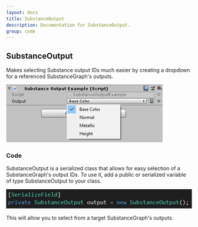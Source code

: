```yaml
---
layout: docs
title: SubstanceOutput
description: Documentation for SubstanceOutput.
group: code
---
```


SubstanceOutput
----------------------------

Makes selecting Substance output IDs much easier by creating a dropdown for a referenced SubstanceGraph's outputs.

![Inspector](../images/code/SubOutput01.png)

### Code
SubstanceOutput is a serialized class that allows for easy selection of a SubstanceGraph's output IDs. To use it, add a public or serialized variable of type SubstanceOutput to your class.

![Declaration](../images/code/SubOutput02.png)

This will allow you to select from a target SubstanceGraph's outputs.
